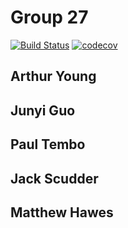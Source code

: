 # Group 27

[![Build Status](https://travis-ci.com/Cache-Money404/cs107-FinalProject.svg?token=pux49KbSNsoDnok1rAAW&branch=master)](https://travis-ci.com/Cache-Money404/cs107-FinalProject)
[![codecov](https://codecov.io/gh/Cache-Money404/cs107-FinalProject/branch/master/graph/badge.svg?token=LEN1NJTXJ6)](undefined)

## Arthur Young
## Junyi Guo
## Paul Tembo
## Jack Scudder
## Matthew Hawes

